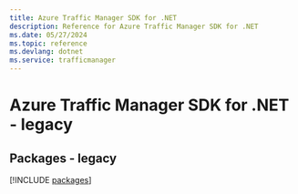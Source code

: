 ```yaml
---
title: Azure Traffic Manager SDK for .NET
description: Reference for Azure Traffic Manager SDK for .NET
ms.date: 05/27/2024
ms.topic: reference
ms.devlang: dotnet
ms.service: trafficmanager
---
```

# Azure Traffic Manager SDK for .NET - legacy
## Packages - legacy
[!INCLUDE [packages](traffic-manager-index.md)]